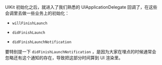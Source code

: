 UIKit 初始化之后，就进入了我们熟悉的 UIApplicationDelegate 回调了，在这些会调里去做一些业务上的初始化：

* `willFinishLaunch`

* `didFinishLaunch`

* `didFinishLaunchNotification`

要特别提一下 `didFinishLaunchNotification` ，是因为大家在埋点的时候通常会忽略还有这个通知的存在，导致把这部分时间算到 UI 渲染里。